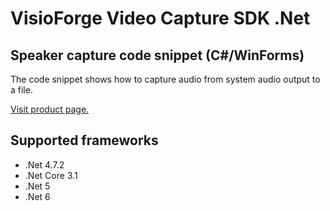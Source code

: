 ﻿# VisioForge Video Capture SDK .Net

## Speaker capture code snippet (C#/WinForms)

The code snippet shows how to capture audio from system audio output to a file.

[Visit product page.](https://www.visioforge.com/video-capture-sdk-net)

## Supported frameworks

* .Net 4.7.2
* .Net Core 3.1
* .Net 5
* .Net 6